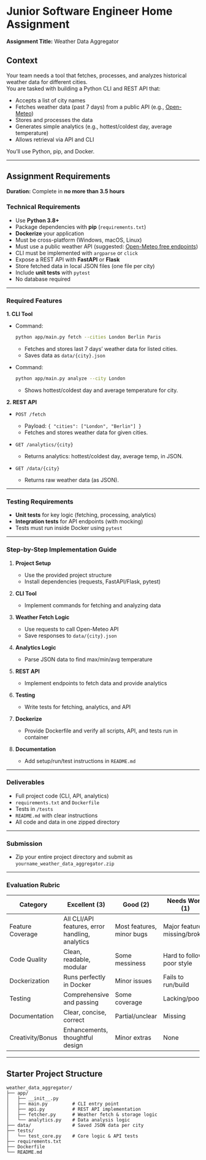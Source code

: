 # Junior Software Engineer Home Assignment

**Assignment Title:** Weather Data Aggregator

## Context

Your team needs a tool that fetches, processes, and analyzes historical weather data for different cities.  
You are tasked with building a Python CLI and REST API that:
- Accepts a list of city names
- Fetches weather data (past 7 days) from a public API (e.g., [Open-Meteo](https://open-meteo.com/))
- Stores and processes the data
- Generates simple analytics (e.g., hottest/coldest day, average temperature)
- Allows retrieval via API and CLI

You’ll use Python, pip, and Docker.

---

## Assignment Requirements

**Duration:** Complete in **no more than 3.5 hours**

### Technical Requirements

- Use **Python 3.8+**
- Package dependencies with **pip** (`requirements.txt`)
- **Dockerize** your application
- Must be cross-platform (Windows, macOS, Linux)
- Must use a public weather API (suggested: [Open-Meteo free endpoints](https://open-meteo.com/en/docs))
- CLI must be implemented with `argparse` or `click`
- Expose a REST API with **FastAPI** or **Flask**
- Store fetched data in local JSON files (one file per city)
- Include **unit tests** with `pytest`
- No database required

---

### Required Features

**1. CLI Tool**  
- Command:  
  ```sh
  python app/main.py fetch --cities London Berlin Paris
  ```
  - Fetches and stores last 7 days’ weather data for listed cities.
  - Saves data as `data/{city}.json`

- Command:  
  ```sh
  python app/main.py analyze --city London
  ```
  - Shows hottest/coldest day and average temperature for city.

**2. REST API**  
- `POST /fetch`  
  - Payload: `{ "cities": ["London", "Berlin"] }`
  - Fetches and stores weather data for given cities.

- `GET /analytics/{city}`  
  - Returns analytics: hottest/coldest day, average temp, in JSON.

- `GET /data/{city}`  
  - Returns raw weather data (as JSON).

---

### Testing Requirements

- **Unit tests** for key logic (fetching, processing, analytics)
- **Integration tests** for API endpoints (with mocking)
- Tests must run inside Docker using `pytest`

---

### Step-by-Step Implementation Guide

1. **Project Setup**  
   - Use the provided project structure
   - Install dependencies (requests, FastAPI/Flask, pytest)

2. **CLI Tool**  
   - Implement commands for fetching and analyzing data

3. **Weather Fetch Logic**  
   - Use requests to call Open-Meteo API  
   - Save responses to `data/{city}.json`

4. **Analytics Logic**  
   - Parse JSON data to find max/min/avg temperature

5. **REST API**  
   - Implement endpoints to fetch data and provide analytics

6. **Testing**  
   - Write tests for fetching, analytics, and API

7. **Dockerize**  
   - Provide Dockerfile and verify all scripts, API, and tests run in container

8. **Documentation**  
   - Add setup/run/test instructions in `README.md`

---

### Deliverables

- Full project code (CLI, API, analytics)
- `requirements.txt` and `Dockerfile`
- Tests in `/tests`
- `README.md` with clear instructions
- All code and data in one zipped directory

---

### Submission

- Zip your entire project directory and submit as  
  `yourname_weather_data_aggregator.zip`

---

### Evaluation Rubric

| Category         | Excellent (3)        | Good (2)             | Needs Work (1)    |
|------------------|---------------------|----------------------|-------------------|
| Feature Coverage | All CLI/API features, error handling, analytics | Most features, minor bugs | Major features missing/broken |
| Code Quality     | Clean, readable, modular | Some messiness | Hard to follow, poor style |
| Dockerization    | Runs perfectly in Docker | Minor issues | Fails to run/build |
| Testing          | Comprehensive and passing | Some coverage | Lacking/poor |
| Documentation    | Clear, concise, correct | Partial/unclear | Missing |
| Creativity/Bonus | Enhancements, thoughtful design | Minor extras | None |

---

## Starter Project Structure

```
weather_data_aggregator/
├── app/
│   ├── __init__.py
│   ├── main.py         # CLI entry point
│   ├── api.py          # REST API implementation
│   ├── fetcher.py      # Weather fetch & storage logic
│   └── analytics.py    # Data analysis logic
├── data/               # Saved JSON data per city
├── tests/
│   └── test_core.py    # Core logic & API tests
├── requirements.txt
├── Dockerfile
└── README.md
```
